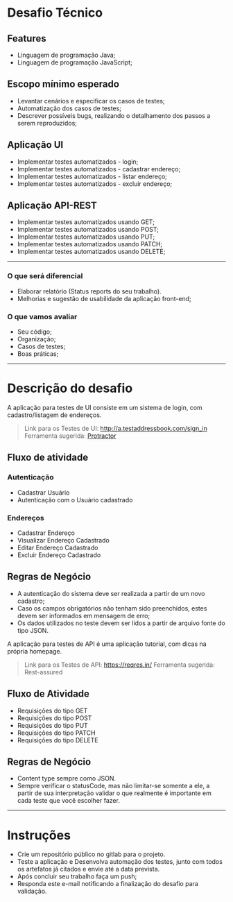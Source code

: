 # Desafio Técnico 
## Features 
- Linguagem de programação Java;
- Linguagem de programação JavaScript;

## Escopo mínimo esperado
- Levantar cenários e especificar os casos de testes;
- Automatização dos casos de testes;
- Descrever possíveis bugs, realizando o detalhamento dos passos a serem reproduzidos;

## Aplicação UI
- Implementar testes automatizados - login;
- Implementar testes automatizados - cadastrar endereço;
- Implementar testes automatizados - listar endereço;
- Implementar testes automatizados - excluir endereço;

## Aplicação API-REST
- Implementar testes automatizados usando GET;
- Implementar testes automatizados usando POST;
- Implementar testes automatizados usando PUT;
- Implementar testes automatizados usando PATCH;
- Implementar testes automatizados usando DELETE;

---

### O que será diferencial
- Elaborar relatório (Status reports do seu trabalho).
- Melhorias e sugestão de usabilidade da aplicação front-end;

### O que vamos avaliar
- Seu código;
- Organização;
- Casos de testes;
- Boas práticas;

---

# Descrição do desafio
A aplicação para testes de UI consiste em um sistema de login, com cadastro/listagem de endereços.
> Link para os Testes de UI: http://a.testaddressbook.com/sign_in
> Ferramenta sugerida: [Protractor](https://www.protractortest.org/#/)

## Fluxo de atividade
### Autenticação
- Cadastrar Usuário
- Autenticação com o Usuário cadastrado
### Endereços
- Cadastrar Endereço
- Visualizar Endereço Cadastrado
- Editar Endereço Cadastrado
- Excluir Endereço Cadastrado 

## Regras de Negócio
- A autenticação do sistema deve ser realizada a partir de um novo cadastro;
- Caso os campos obrigatórios não tenham sido preenchidos, estes devem ser informados em mensagem de erro;
- Os dados utilizados no teste devem ser lidos a partir de arquivo fonte do tipo JSON.

A aplicação para testes de API é uma aplicação tutorial, com dicas na própria homepage.
> Link para os Testes de API: https://reqres.in/
> Ferramenta sugerida: Rest-assured

## Fluxo de Atividade
- Requisições do tipo GET
- Requisições do tipo POST
- Requisições do tipo PUT
- Requisições do tipo PATCH
- Requisições do tipo DELETE

## Regras de Negócio
- Content type sempre como JSON.
- Sempre verificar o statusCode, mas não limitar-se somente a ele, a partir de sua interpretação validar o que realmente é importante em cada teste que você escolher fazer.

---
# Instruções
- Crie um repositório público no gitlab para o projeto.
- Teste a aplicação e Desenvolva automação dos testes, junto com todos os artefatos já citados e envie até a data prevista.
- Após concluir seu trabalho faça um push;
- Responda este e-mail notificando a finalização do desafio para validação.

